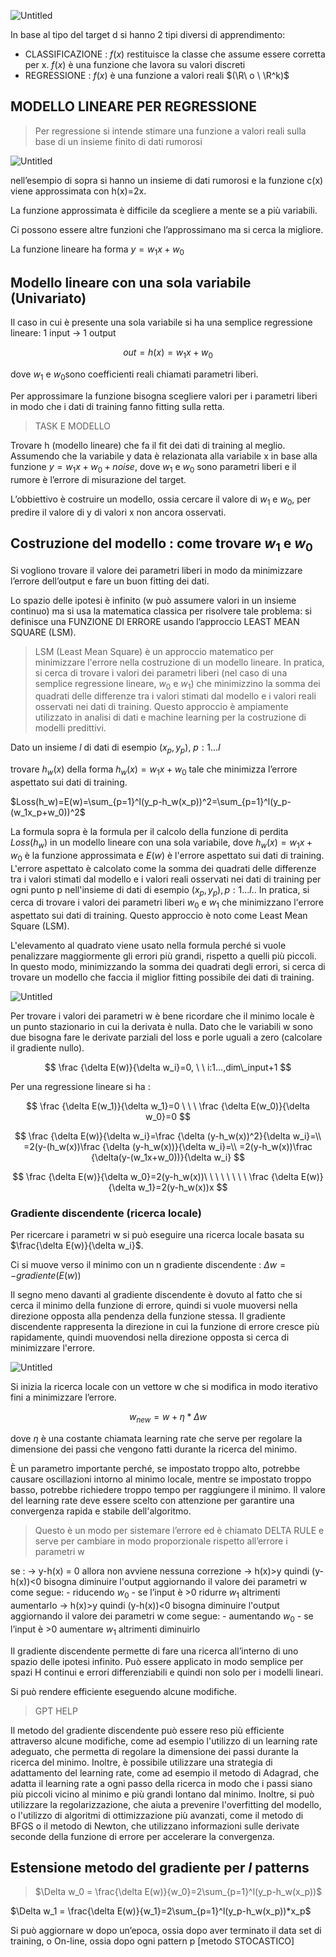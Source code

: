 ![Untitled](https://s3-us-west-2.amazonaws.com/secure.notion-static.com/30ee2ca2-9bef-46ae-9116-330f95ae1916/Untitled.png)

In base al tipo del target d si hanno 2 tipi diversi di apprendimento:

- CLASSIFICAZIONE : $f(x)$ restituisce la classe che assume essere corretta per x. $f(x)$ è una funzione che lavora su valori discreti
- REGRESSIONE : $f(x)$ è una funzione a valori reali $(\R\ o \ \R^k)$

## MODELLO LINEARE PER REGRESSIONE

> Per regressione si intende stimare una funzione a valori reali sulla base di un insieme finito di dati rumorosi

![Untitled](https://s3-us-west-2.amazonaws.com/secure.notion-static.com/c48cbcf0-deec-4a1f-a9a3-b78b7e96ce1f/Untitled.png)

nell’esempio di sopra si hanno un insieme di dati rumorosi e la funzione c(x) viene approssimata con h(x)=2x.

La funzione approssimata è difficile da scegliere a mente se a più variabili.

Ci possono essere altre funzioni che l’approssimano ma si cerca la migliore.

La funzione lineare ha forma $y=w_1x+w_0$

## Modello lineare con una sola variabile (Univariato)

Il caso in cui è presente una sola variabile si ha una semplice regressione lineare: 1 input → 1 output

$$ out=h(x)=w_1x+w_0 $$

dove $w_1$ e $w_0$sono coefficienti reali chiamati parametri liberi.

Per approssimare la funzione bisogna scegliere valori per i parametri liberi in modo che i dati di training fanno fitting sulla retta.

> TASK E MODELLO

Trovare h (modello lineare) che fa il fit dei dati di training al meglio. Assumendo che la variabile y data è relazionata alla variabile x in base alla funzione $y=w_1x+w_0+noise$, dove $w_1$ e $w_0$ sono parametri liberi e il rumore è l’errore di misurazione del target.

L’obbiettivo è costruire un modello, ossia cercare il valore di $w_1$ e $w_0$, per predire il valore di y di valori x non ancora osservati.

## Costruzione del modello : come trovare $w_1$ e $w_0$

Si vogliono trovare il valore dei parametri liberi in modo da minimizzare l’errore dell’output e fare un buon fitting dei dati.

Lo spazio delle ipotesi è infinito (w può assumere valori in un insieme continuo) ma si usa la matematica classica per risolvere tale problema: si definisce una FUNZIONE DI ERRORE usando l’approccio LEAST MEAN SQUARE (LSM).

> LSM (Least Mean Square) è un approccio matematico per minimizzare l'errore nella costruzione di un modello lineare. In pratica, si cerca di trovare i valori dei parametri liberi (nel caso di una semplice regressione lineare, $w_0$ e $w_1$) che minimizzino la somma dei quadrati delle differenze tra i valori stimati dal modello e i valori reali osservati nei dati di training. Questo approccio è ampiamente utilizzato in analisi di dati e machine learning per la costruzione di modelli predittivi.

Dato un insieme $l$ di dati di esempio $(x_p,y_p)$, $p:1...l$

trovare $h_w(x)$ della forma $h_w(x)=w_1x+w_0$ tale che minimizza l’errore aspettato sui dati di training.

$Loss(h_w)=E(w)=\sum_{p=1}^l(y_p-h_w(x_p))^2=\sum_{p=1}^l(y_p-(w_1x_p+w_0))^2$

La formula sopra è la formula per il calcolo della funzione di perdita $Loss(h_w)$ in un modello lineare con una sola variabile, dove $h_w(x)=w_1x+w_0$ è la funzione approssimata e $E(w)$ è l'errore aspettato sui dati di training. L'errore aspettato è calcolato come la somma dei quadrati delle differenze tra i valori stimati dal modello e i valori reali osservati nei dati di training per ogni punto p nell'insieme di dati di esempio $(x_p,y_p), p:1...l.$. In pratica, si cerca di trovare i valori dei parametri liberi $w_0$ e $w_1$ che minimizzano l'errore aspettato sui dati di training. Questo approccio è noto come Least Mean Square (LSM).

L'elevamento al quadrato viene usato nella formula perché si vuole penalizzare maggiormente gli errori più grandi, rispetto a quelli più piccoli. In questo modo, minimizzando la somma dei quadrati degli errori, si cerca di trovare un modello che faccia il miglior fitting possibile dei dati di training.

![Untitled](https://s3-us-west-2.amazonaws.com/secure.notion-static.com/4d77a24e-6338-44d7-adb3-3a3412975e38/Untitled.png)

Per trovare i valori dei parametri w è bene ricordare che il minimo locale è un punto stazionario in cui la derivata è nulla. Dato che le variabili w sono due bisogna fare le derivate parziali del loss e porle uguali a zero (calcolare il gradiente nullo).

$$ \frac {\delta E(w)}{\delta w_i}=0, \ \ i:1...,dim\_input+1 $$

Per una regressione lineare si ha :

$$ \frac {\delta E(w_1)}{\delta w_1}=0 \ \ \ \frac {\delta E(w_0)}{\delta w_0}=0 $$

$$ \frac {\delta E(w)}{\delta w_i}=\frac {\delta (y-h_w(x))^2}{\delta w_i}=\\ =2(y-(h_w(x))\frac {\delta (y-h_w(x))}{\delta w_i}=\\ =2(y-h_w(x))\frac {\delta(y-(w_1x+w_0))}{\delta w_i} $$

$$ \frac {\delta E(w)}{\delta w_0}=2(y-h_w(x))\ \ \ \ \ \ \ \ \frac {\delta E(w)}{\delta w_1}=2(y-h_w(x))x $$

### Gradiente discendente (ricerca locale)

Per ricercare i parametri w si può eseguire una ricerca locale basata su $\frac{\delta E(w)}{\delta w_i}$.

Ci si muove verso il minimo con un n gradiente discendente : $\Delta w=-gradiente(E(w))$

Il segno meno davanti al gradiente discendente è dovuto al fatto che si cerca il minimo della funzione di errore, quindi si vuole muoversi nella direzione opposta alla pendenza della funzione stessa. Il gradiente discendente rappresenta la direzione in cui la funzione di errore cresce più rapidamente, quindi muovendosi nella direzione opposta si cerca di minimizzare l'errore.

![Untitled](https://s3-us-west-2.amazonaws.com/secure.notion-static.com/67aa5e5c-2278-40b2-a802-59ec80fd34fb/Untitled.png)

Si inizia la ricerca locale con un vettore w che si modifica in modo iterativo fini a minimizzare l’errore.

$$ w_{new}=w+\eta*\Delta w $$

dove $\eta$ è una costante chiamata learning rate che serve per regolare la dimensione dei passi che vengono fatti durante la ricerca del minimo.

È un parametro importante perché, se impostato troppo alto, potrebbe causare oscillazioni intorno al minimo locale, mentre se impostato troppo basso, potrebbe richiedere troppo tempo per raggiungere il minimo. Il valore del learning rate deve essere scelto con attenzione per garantire una convergenza rapida e stabile dell'algoritmo.

> Questo è un modo per sistemare l’errore ed è chiamato DELTA RULE e serve per cambiare in modo proporzionale rispetto all’errore i parametri w

se : → y-h(x) = 0 allora non avviene nessuna correzione → h(x)>y quindi (y-h(x))<0 bisogna diminuire l'output aggiornando il valore dei parametri w come segue: - riducendo $w_0$ - se l’input è >0 ridurre $w_1$ altrimenti aumentarlo → h(x)>y quindi (y-h(x))<0 bisogna diminuire l'output aggiornando il valore dei parametri w come segue: - aumentando $w_0$ - se l’input è >0 aumentare $w_1$ altrimenti diminuirlo

Il gradiente discendente permette di fare una ricerca all’interno di uno spazio delle ipotesi infinito. Può essere applicato in modo semplice per spazi H continui e errori differenziabili e quindi non solo per i modelli lineari.

Si può rendere efficiente eseguendo alcune modifiche.

> GPT HELP

Il metodo del gradiente discendente può essere reso più efficiente attraverso alcune modifiche, come ad esempio l'utilizzo di un learning rate adeguato, che permetta di regolare la dimensione dei passi durante la ricerca del minimo. Inoltre, è possibile utilizzare una strategia di adattamento del learning rate, come ad esempio il metodo di Adagrad, che adatta il learning rate a ogni passo della ricerca in modo che i passi siano più piccoli vicino al minimo e più grandi lontano dal minimo. Inoltre, si può utilizzare la regolarizzazione, che aiuta a prevenire l'overfitting del modello, o l'utilizzo di algoritmi di ottimizzazione più avanzati, come il metodo di BFGS o il metodo di Newton, che utilizzano informazioni sulle derivate seconde della funzione di errore per accelerare la convergenza.

## Estensione metodo del gradiente per $l$ patterns

> $\Delta w_0 = \frac{\delta E(w)}{w_0}=2\sum_{p=1}^l(y_p-h_w(x_p))$

$\Delta w_1 = \frac{\delta E(w)}{w_1}=2\sum_{p=1}^l(y_p-h_w(x_p))*x_p$

Si può aggiornare w dopo un’epoca, ossia dopo aver terminato il data set di training, o On-line, ossia dopo ogni pattern p [metodo STOCASTICO]